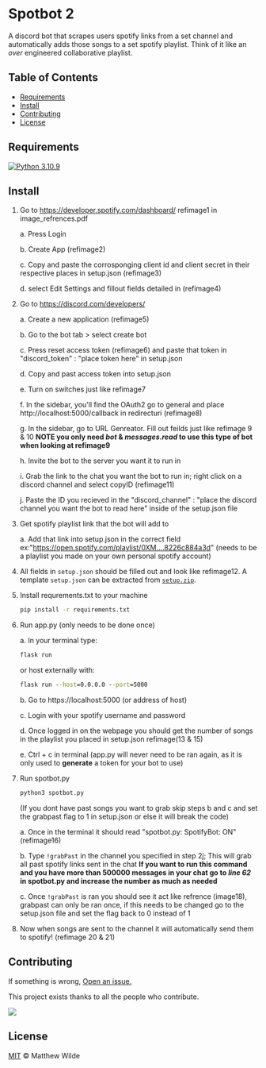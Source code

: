 # Spotbot 2
A discord bot that scrapes users spotify links from a set channel and automatically adds those songs to a set spotify playlist. Think of it like an *over* engineered collaborative playlist.


## Table of Contents
- [Requirements](#requirements)
- [Install](#install)
- [Contributing](#contributing)
- [License](#license)


## Requirements
[![Python 3.10.9](https://img.shields.io/badge/Python-3.10.9-306a98?logo=Python&logoColor=fcdf5a)](https://www.python.org/) 


## Install
1. Go to https://developer.spotify.com/dashboard/ refimage1 in image_refrences.pdf 
    
    a. Press Login

    b. Create App (refimage2)
    
    c. Copy and paste the corrosponging client id and client secret in their respective places in setup.json (refimage3)
    
    d. select Edit Settings and fillout fields detailed in (refimage4)
    
 2. Go to https://discord.com/developers/
    
    a. Create a new application (refimage5)
    
    b. Go to the bot tab > select create bot 
    
    c. Press reset access token (refimage6) and paste that token in "discord_token" : "place token here" in setup.json
    
    d. Copy and past access token into setup.json
    
    e. Turn on switches just like refimage7
    
    f. In the sidebar, you'll find the OAuth2 go to general and place http://localhost:5000/callback in redirecturi (refimage8)
    
    g. In the sidebar, go to URL Genreator. Fill out feilds just like refimage 9 & 10 **NOTE you only need *bot* & *messages.read* to use this type of bot when looking at refimage9** 
    
    h. Invite the bot to the server you want it to run in
    
    i. Grab the link to the chat you want the bot to run in; right click on a discord channel and select copyID (refimage11)
    
    j. Paste the ID you recieved in the "discord_channel" : "place the discord channel you want the bot to read here" inside of the setup.json file

3. Get spotify playlist link that the bot will add to
    
    a. Add that link into setup.json in the correct field ex:"https://open.spotify.com/playlist/0XM....8226c884a3d" (needs to be a playlist you made on your own personal spotify account)
    
4. All fields in `setup.json` should be filled out and look like refimage12. A template `setup.json` can be extracted from [`setup.zip`](https://github.com/wildxmxtt/spotbot2/blob/main/database.py).

5. Install requrements.txt to your machine 
    
    ```cmd 
    pip install -r requirements.txt
    ```
    
6. Run app.py (only needs to be done once)
    
    a. In your terminal type:
    ```cmd
    flask run
    ```
    or host externally with:
    ```cmd
    flask run --host=0.0.0.0 --port=5000
    ```

    b. Go to https://localhost:5000 (or address of host)
    
    c. Login with your spotify username and password
    
    d. Once logged in on the webpage you should get the number of songs in the playlist you placed in setup.json refimage(13 & 15)
    
    e. Ctrl + c in terminal (app.py will never need to be ran again, as it is only used to **generate** a token for your bot to use)
    
 7. Run spotbot.py
    ```cmd
    python3 spotbot.py
    ```

    (If you dont have past songs you want to grab skip steps b and c and set the grabpast flag to 1 in setup.json or else it will break the code)
    
    a. Once in the terminal it should read "spotbot.py: SpotifyBot: ON" (refimage16)
    
    b. Type `!grabPast` in the channel you specified in step 2j; This will grab all past spotify links sent in the chat **If you want to run this command and you have more than 500000 messages in your chat go to *line 62* in spotbot.py and increase the number as much as needed** 
    
    c. Once `!grabPast` is ran you should see it act like refrence (image18), grabpast can only be ran once, if this needs to be changed go to the setup.json file and set the flag back to 0 instead of 1

8. Now when songs are sent to the channel it will automatically send them to spotify! (refimage 20 & 21)


## Contributing
If something is wrong, [Open an issue.](http://github.com/wildxmxtt/spotbot2/issues/new)

This project exists thanks to all the people who contribute.

<a href="https://github.com/wildxmxtt/spotbot2/graphs/contributors"><img src="https://contrib.rocks/image?repo=wildxmxtt/spotbot2" /></a>


## License
[MIT](LICENSE) © Matthew Wilde